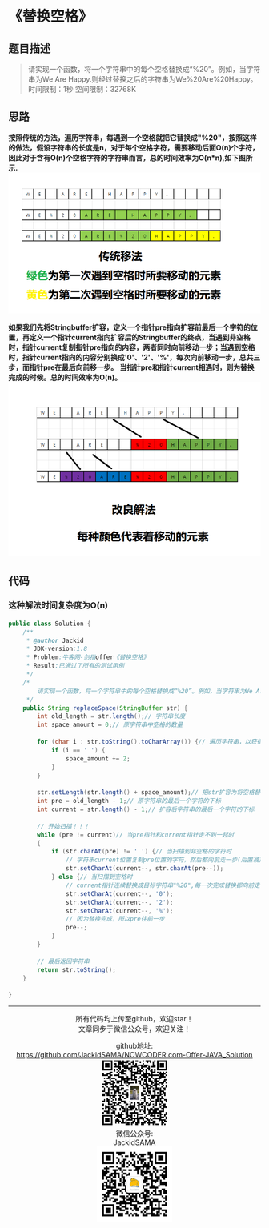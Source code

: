 # 《替换空格》
## 题目描述
>请实现一个函数，将一个字符串中的每个空格替换成“%20”。例如，当字符串为We Are Happy.则经过替换之后的字符串为We%20Are%20Happy。  
时间限制：1秒 空间限制：32768K  

## 思路
__按照传统的方法，遍历字符串，每遇到一个空格就把它替换成"%20"，按照这样的做法，假设字符串的长度是n，对于每个空格字符，需要移动后面O(n)个字符，因此对于含有O(n)个空格字符的字符串而言，总的时间效率为O(n*n),如下图所示.__  
![](./images/传统移法.png)

__如果我们先将Stringbuffer扩容，定义一个指针pre指向扩容前最后一个字符的位置，再定义一个指针current指向扩容后的Stringbuffer的终点，当遇到非空格时，指针current复制指针pre指向的内容，两者同时向前移动一步；当遇到空格时，指针current指向的内容分别换成'0'、'2'、'%'，每次向前移动一步，总共三步，而指针pre在最后向前移一步。__
__当指针pre和指针current相遇时，则为替换完成的时候。总的时间效率为O(n)。__
![](./images/改良解法.png)

## 代码
### 这种解法时间复杂度为O(n)
```java
public class Solution {
	/**
	 * @author Jackid
	 * JDK-version:1.8
	 * Problem:牛客网-剑指offer《替换空格》
	 * Result:已通过了所有的测试用例
	 */
	/*
		请实现一个函数，将一个字符串中的每个空格替换成“%20”。例如，当字符串为We Are Happy.则经过替换之后的字符串为We%20Are%20Happy。  
	 */
	public String replaceSpace(StringBuffer str) {
		int old_length = str.length();// 字符串长度
		int space_amount = 0;// 原字符串中空格的数量

		for (char i : str.toString().toCharArray()) {// 遍历字符串，以获得空格的数量
			if (i == ' ') {
				space_amount += 2;
			}
		}

		str.setLength(str.length() + space_amount);// 把str扩容为将空格替换成%20后的容量
		int pre = old_length - 1;// 原字符串的最后一个字符的下标
		int current = str.length() - 1;// 扩容后字符串的最后一个字符的下标

		// 开始扫描！！！
		while (pre != current)// 当pre指针和current指针走不到一起时
		{
			if (str.charAt(pre) != ' ') {// 当扫描到非空格的字符时
				// 字符串current位置复制pre位置的字符，然后都向前走一步(后置减)
				str.setCharAt(current--, str.charAt(pre--));
			} else {// 当扫描到空格时
				// current指针连续替换成目标字符串"%20",每一次完成替换都向前走一步(后置减)
				str.setCharAt(current--, '0');
				str.setCharAt(current--, '2');
				str.setCharAt(current--, '%');
				// 因为替换完成，所以pre往前一步
				pre--;
			}
		}

		// 最后返回字符串
		return str.toString();
	}

}
```  

***
<div align="center">
所有代码均上传至github，欢迎star！<br/>
文章同步于微信公众号，欢迎关注！  

github地址:  
https://github.com/JackidSAMA/NOWCODER.com-Offer-JAVA_Solution  
<img src="../github_qrcode.png" width="135"/>  
微信公众号:  
JackidSAMA  
<img src="../wechat_qrcode.jpg" width="150"/>
</div>
